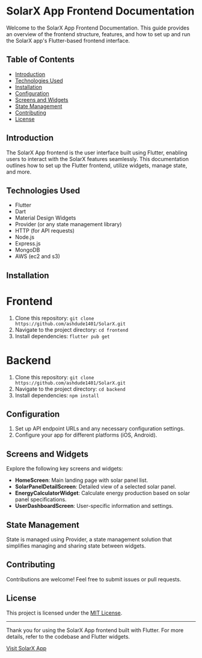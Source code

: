 # SolarX App Frontend Documentation

Welcome to the SolarX App Frontend Documentation. This guide provides an overview of the frontend structure, features, and how to set up and run the SolarX app's Flutter-based frontend interface.

## Table of Contents

- [Introduction](#introduction)
- [Technologies Used](#technologies-used)
- [Installation](#installation)
- [Configuration](#configuration)
- [Screens and Widgets](#screens-and-widgets)
- [State Management](#state-management)
- [Contributing](#contributing)
- [License](#license)

## Introduction

The SolarX App frontend is the user interface built using Flutter, enabling users to interact with the SolarX features seamlessly. This documentation outlines how to set up the Flutter frontend, utilize widgets, manage state, and more.

## Technologies Used

- Flutter
- Dart
- Material Design Widgets
- Provider (or any state management library)
- HTTP (for API requests)
- Node.js
- Express.js
- MongoDB
- AWS (ec2 and s3)

## Installation

# Frontend

1. Clone this repository: `git clone https://github.com/ashdude1401/SolarX.git`
2. Navigate to the project directory: `cd frontend`
3. Install dependencies: `flutter pub get`

# Backend

1. Clone this repository: `git clone https://github.com/ashdude1401/SolarX.git`
2. Navigate to the project directory: `cd backend`
3. Install dependencies: `npm install`

## Configuration

1. Set up API endpoint URLs and any necessary configuration settings.
2. Configure your app for different platforms (iOS, Android).

## Screens and Widgets

Explore the following key screens and widgets:

- **HomeScreen**: Main landing page with solar panel list.
- **SolarPanelDetailScreen**: Detailed view of a selected solar panel.
- **EnergyCalculatorWidget**: Calculate energy production based on solar panel specifications.
- **UserDashboardScreen**: User-specific information and settings.

## State Management

State is managed using Provider, a state management solution that simplifies managing and sharing state between widgets.

## Contributing

Contributions are welcome! Feel free to submit issues or pull requests.

## License

This project is licensed under the [MIT License](LICENSE).

---

Thank you for using the SolarX App frontend built with Flutter. For more details, refer to the codebase and Flutter widgets.

[Visit SolarX App](https://www.solarxapp.com)
